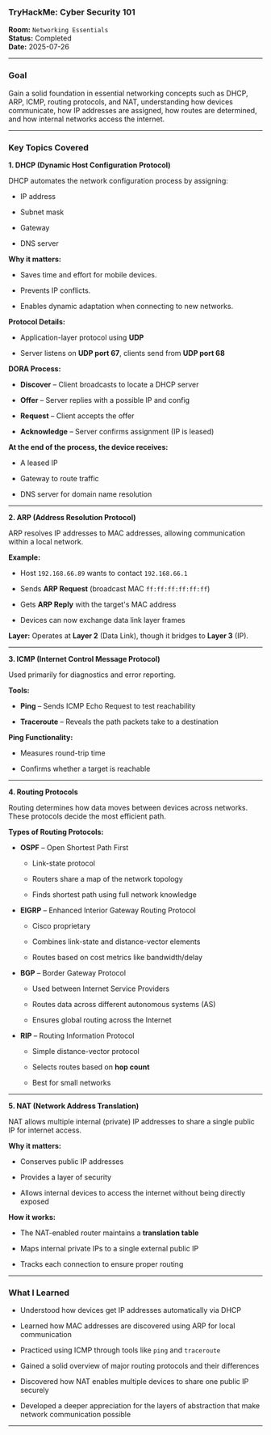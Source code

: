 
### **TryHackMe: Cyber Security 101**

**Room:** `Networking Essentials`  
**Status:** Completed  
**Date:** 2025-07-26

----------

### **Goal**

Gain a solid foundation in essential networking concepts such as DHCP, ARP, ICMP, routing protocols, and NAT, understanding how devices communicate, how IP addresses are assigned, how routes are determined, and how internal networks access the internet.

----------


### **Key Topics Covered**



**1. DHCP (Dynamic Host Configuration Protocol)**

DHCP automates the network configuration process by assigning:

-   IP address
    
-   Subnet mask
    
-   Gateway
    
-   DNS server
    

**Why it matters:**

-   Saves time and effort for mobile devices.
    
-   Prevents IP conflicts.
    
-   Enables dynamic adaptation when connecting to new networks.
    

**Protocol Details:**

-   Application-layer protocol using **UDP**
    
-   Server listens on **UDP port 67**, clients send from **UDP port 68**
    

**DORA Process:**

-   **Discover** – Client broadcasts to locate a DHCP server
    
-   **Offer** – Server replies with a possible IP and config
    
-   **Request** – Client accepts the offer
    
-   **Acknowledge** – Server confirms assignment (IP is leased)
    

**At the end of the process, the device receives:**

-   A leased IP
    
-   Gateway to route traffic
    
-   DNS server for domain name resolution
    

----------

**2. ARP (Address Resolution Protocol)**

ARP resolves IP addresses to MAC addresses, allowing communication within a local network.

**Example:**

-   Host `192.168.66.89` wants to contact `192.168.66.1`
    
-   Sends **ARP Request** (broadcast MAC `ff:ff:ff:ff:ff:ff`)
    
-   Gets **ARP Reply** with the target's MAC address
    
-   Devices can now exchange data link layer frames
    

**Layer:** Operates at **Layer 2** (Data Link), though it bridges to **Layer 3** (IP).

----------

**3. ICMP (Internet Control Message Protocol)**

Used primarily for diagnostics and error reporting.

**Tools:**

-   **Ping** – Sends ICMP Echo Request to test reachability
    
-   **Traceroute** – Reveals the path packets take to a destination
    

**Ping Functionality:**

-   Measures round-trip time
    
-   Confirms whether a target is reachable
    

----------

**4. Routing Protocols**

Routing determines how data moves between devices across networks. These protocols decide the most efficient path.

**Types of Routing Protocols:**

-   **OSPF** – Open Shortest Path First
    
    -   Link-state protocol
        
    -   Routers share a map of the network topology
        
    -   Finds shortest path using full network knowledge
        
-   **EIGRP** – Enhanced Interior Gateway Routing Protocol
    
    -   Cisco proprietary
        
    -   Combines link-state and distance-vector elements
        
    -   Routes based on cost metrics like bandwidth/delay
        
-   **BGP** – Border Gateway Protocol
    
    -   Used between Internet Service Providers
        
    -   Routes data across different autonomous systems (AS)
        
    -   Ensures global routing across the Internet
        
-   **RIP** – Routing Information Protocol
    
    -   Simple distance-vector protocol
        
    -   Selects routes based on **hop count**
        
    -   Best for small networks
        

----------

**5. NAT (Network Address Translation)**

NAT allows multiple internal (private) IP addresses to share a single public IP for internet access.

**Why it matters:**

-   Conserves public IP addresses
    
-   Provides a layer of security
    
-   Allows internal devices to access the internet without being directly exposed
    

**How it works:**

-   The NAT-enabled router maintains a **translation table**
    
-   Maps internal private IPs to a single external public IP
    
-   Tracks each connection to ensure proper routing
    

----------

### **What I Learned**

-   Understood how devices get IP addresses automatically via DHCP
    
-   Learned how MAC addresses are discovered using ARP for local communication
    
-   Practiced using ICMP through tools like `ping` and `traceroute`
    
-   Gained a solid overview of major routing protocols and their differences
    
-   Discovered how NAT enables multiple devices to share one public IP securely
    
-   Developed a deeper appreciation for the layers of abstraction that make network communication possible
    

----------
